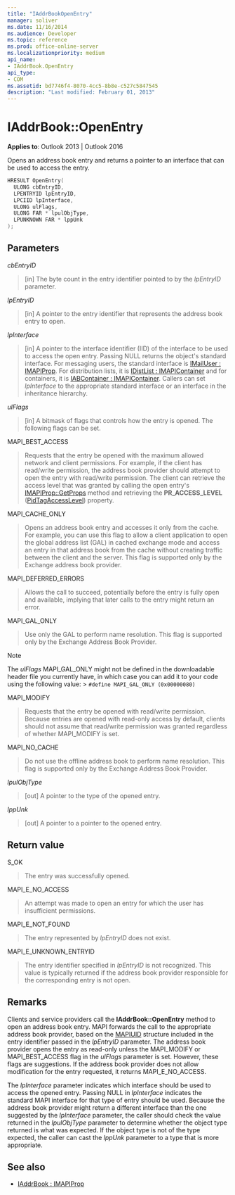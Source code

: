 ```yaml
---
title: "IAddrBookOpenEntry"
manager: soliver
ms.date: 11/16/2014
ms.audience: Developer
ms.topic: reference
ms.prod: office-online-server
ms.localizationpriority: medium
api_name:
- IAddrBook.OpenEntry
api_type:
- COM
ms.assetid: bd7746f4-8070-4cc5-8b8e-c527c5847545
description: "Last modified: February 01, 2013"
---
```


# IAddrBook::OpenEntry

**Applies to**: Outlook 2013 | Outlook 2016 
  
Opens an address book entry and returns a pointer to an interface that can be used to access the entry.
  
```cpp
HRESULT OpenEntry(
  ULONG cbEntryID,
  LPENTRYID lpEntryID,
  LPCIID lpInterface,
  ULONG ulFlags,
  ULONG FAR * lpulObjType,
  LPUNKNOWN FAR * lppUnk
);
```

## Parameters

_cbEntryID_
  
> [in] The byte count in the entry identifier pointed to by the  _lpEntryID_ parameter. 
    
_lpEntryID_
  
> [in] A pointer to the entry identifier that represents the address book entry to open.
    
_lpInterface_
  
> [in] A pointer to the interface identifier (IID) of the interface to be used to access the open entry. Passing NULL returns the object's standard interface. For messaging users, the standard interface is [IMailUser : IMAPIProp](imailuserimapiprop.md). For distribution lists, it is [IDistList : IMAPIContainer](idistlistimapicontainer.md) and for containers, it is [IABContainer : IMAPIContainer](iabcontainerimapicontainer.md). Callers can set  _lpInterface_ to the appropriate standard interface or an interface in the inheritance hierarchy. 
    
_ulFlags_
  
> [in] A bitmask of flags that controls how the entry is opened. The following flags can be set.
    
MAPI_BEST_ACCESS 
  
> Requests that the entry be opened with the maximum allowed network and client permissions. For example, if the client has read/write permission, the address book provider should attempt to open the entry with read/write permission. The client can retrieve the access level that was granted by calling the open entry's [IMAPIProp::GetProps](imapiprop-getprops.md) method and retrieving the **PR_ACCESS_LEVEL** ([PidTagAccessLevel](pidtagaccesslevel-canonical-property.md)) property.
    
MAPI_CACHE_ONLY
  
> Opens an address book entry and accesses it only from the cache. For example, you can use this flag to allow a client application to open the global address list (GAL) in cached exchange mode and access an entry in that address book from the cache without creating traffic between the client and the server. This flag is supported only by the Exchange address book provider.
    
MAPI_DEFERRED_ERRORS 
  
> Allows the call to succeed, potentially before the entry is fully open and available, implying that later calls to the entry might return an error.
    
MAPI_GAL_ONLY
  
> Use only the GAL to perform name resolution. This flag is supported only by the Exchange Address Book Provider.
    
  > [!NOTE]
  > The  _ulFlags_ MAPI_GAL_ONLY might not be defined in the downloadable header file you currently have, in which case you can add it to your code using the following value: >  `#define MAPI_GAL_ONLY (0x00000080)`
  
MAPI_MODIFY 
  
> Requests that the entry be opened with read/write permission. Because entries are opened with read-only access by default, clients should not assume that read/write permission was granted regardless of whether MAPI_MODIFY is set.
    
MAPI_NO_CACHE
  
> Do not use the offline address book to perform name resolution. This flag is supported only by the Exchange Address Book Provider.
    
_lpulObjType_
  
> [out] A pointer to the type of the opened entry.
    
_lppUnk_
  
> [out] A pointer to a pointer to the opened entry.
    
## Return value

S_OK 
  
> The entry was successfully opened.
    
MAPI_E_NO_ACCESS 
  
> An attempt was made to open an entry for which the user has insufficient permissions.
    
MAPI_E_NOT_FOUND 
  
> The entry represented by  _lpEntryID_ does not exist. 
    
MAPI_E_UNKNOWN_ENTRYID 
  
> The entry identifier specified in  _lpEntryID_ is not recognized. This value is typically returned if the address book provider responsible for the corresponding entry is not open. 
    
## Remarks

Clients and service providers call the **IAddrBook::OpenEntry** method to open an address book entry. MAPI forwards the call to the appropriate address book provider, based on the [MAPIUID](mapiuid.md) structure included in the entry identifier passed in the  _lpEntryID_ parameter. The address book provider opens the entry as read-only unless the MAPI_MODIFY or MAPI_BEST_ACCESS flag in the  _ulFlags_ parameter is set. However, these flags are suggestions. If the address book provider does not allow modification for the entry requested, it returns MAPI_E_NO_ACCESS. 
  
The  _lpInterface_ parameter indicates which interface should be used to access the opened entry. Passing NULL in  _lpInterface_ indicates the standard MAPI interface for that type of entry should be used. Because the address book provider might return a different interface than the one suggested by the  _lpInterface_ parameter, the caller should check the value returned in the  _lpulObjType_ parameter to determine whether the object type returned is what was expected. If the object type is not of the type expected, the caller can cast the  _lppUnk_ parameter to a type that is more appropriate. 
  
## See also

- [IAddrBook : IMAPIProp](iaddrbookimapiprop.md)

